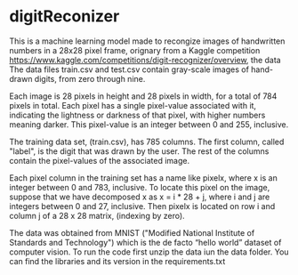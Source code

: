# digitReconizer
This is a machine learning model made to recongize images of handwritten numbers in a 28x28 pixel frame, orignary from a Kaggle competition
https://www.kaggle.com/competitions/digit-recognizer/overview, the data The data files train.csv and test.csv contain gray-scale images of hand-drawn digits, from zero through nine.

Each image is 28 pixels in height and 28 pixels in width, for a total of 784 pixels in total. Each pixel has a single pixel-value associated with it, indicating the lightness or darkness of that pixel, with higher numbers meaning darker. This pixel-value is an integer between 0 and 255, inclusive.

The training data set, (train.csv), has 785 columns. The first column, called "label", is the digit that was drawn by the user. The rest of the columns contain the pixel-values of the associated image.

Each pixel column in the training set has a name like pixelx, where x is an integer between 0 and 783, inclusive. To locate this pixel on the image, suppose that we have decomposed x as x = i * 28 + j, where i and j are integers between 0 and 27, inclusive. Then pixelx is located on row i and column j of a 28 x 28 matrix, (indexing by zero).

The data was obtained from  MNIST ("Modified National Institute of Standards and Technology") which is the de facto “hello world” dataset of computer vision.
To run the code first unzip the data iun the data folder.
You can find the libraries and its version in the requirements.txt
